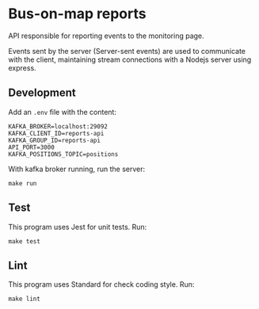 # Bus-on-map reports

API responsible for reporting events to the monitoring page.

Events sent by the server (Server-sent events) are used to communicate with the client, maintaining stream connections with a Nodejs server using express.

## Development

Add an `.env` file with the content:

```
KAFKA_BROKER=localhost:29092
KAFKA_CLIENT_ID=reports-api
KAFKA_GROUP_ID=reports-api
API_PORT=3000
KAFKA_POSITIONS_TOPIC=positions
```

With kafka broker running, run the server:

```
make run
```

## Test

This program uses Jest for unit tests. Run:

```
make test
```

## Lint

This program uses Standard for check coding style. Run:

```
make lint
```